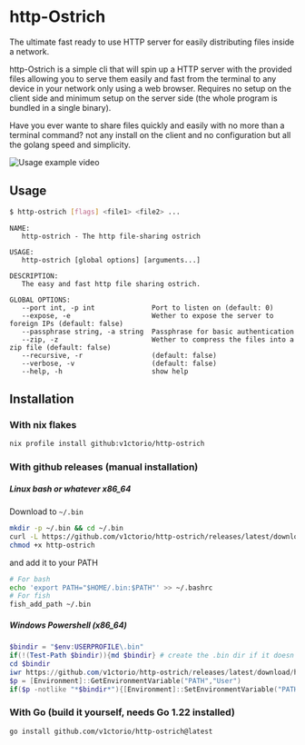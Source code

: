 # http-Ostrich

The ultimate fast ready to use HTTP server for easily distributing files inside a network.

http-Ostrich is a simple cli that will spin up a HTTP server with the provided files allowing you to serve them easily and fast from the terminal to any device in your network only using a web browser. Requires no setup on the client side and minimum setup on the server side (the whole program is bundled in a single binary).

Have you ever wante to share files quickly and easily with no more than a terminal command? not any install on the client and no configuration but all the golang speed and simplicity.

![Usage example video](https://vhs.charm.sh/vhs-1rQ7gJbxRc3ZAyH8GiGZko.gif)

## Usage

```bash
$ http-ostrich [flags] <file1> <file2> ...
```
```
NAME:
   http-ostrich - The http file-sharing ostrich

USAGE:
   http-ostrich [global options] [arguments...]

DESCRIPTION:
   The easy and fast http file sharing ostrich.

GLOBAL OPTIONS:
   --port int, -p int              Port to listen on (default: 0)
   --expose, -e                    Wether to expose the server to foreign IPs (default: false)
   --passphrase string, -a string  Passphrase for basic authentication
   --zip, -z                       Wether to compress the files into a zip file (default: false)
   --recursive, -r                 (default: false)
   --verbose, -v                   (default: false)
   --help, -h                      show help
```


## Installation


### With nix flakes 
```bash
nix profile install github:v1ctorio/http-ostrich
```

### With github releases (manual installation)

##### Linux bash or whatever x86_64
Download to `~/.bin` 
```bash
mkdir -p ~/.bin && cd ~/.bin
curl -L https://github.com/v1ctorio/http-ostrich/releases/latest/download/http-ostrich_Linux-x86_64 -o http-ostrich
chmod +x http-ostrich
```
and add it to your PATH
```bash
# For bash
echo 'export PATH="$HOME/.bin:$PATH"' >> ~/.bashrc
# For fish
fish_add_path ~/.bin
```

##### Windows Powershell (x86_64)
```powershell
$bindir = "$env:USERPROFILE\.bin"
if(!(Test-Path $bindir)){md $bindir} # create the .bin dir if it doesn't exist
cd $bindir
iwr https://github.com/v1ctorio/http-ostrich/releases/latest/download/http-ostrich_Windows-x86_64.exe -o http-ostrich.exe
$p = [Environment]::GetEnvironmentVariable("PATH","User")
if($p -notlike "*$bindir*"){[Environment]::SetEnvironmentVariable("PATH","$p;$bindir","User")} # Add the.bin dir to the PATH if it's not already there
```

### With Go (build it yourself, needs Go 1.22 installed)
```bash
go install github.com/v1ctorio/http-ostrich@latest
```
